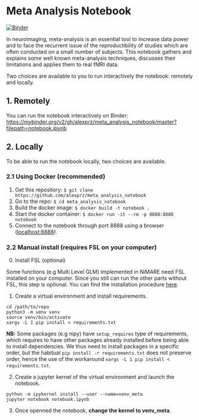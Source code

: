 # Meta Analysis Notebook

[![Binder](https://mybinder.org/badge_logo.svg)](https://mybinder.org/v2/gh/alexprz/meta_analysis_notebook/master?filepath=notebook.ipynb)

In neuroimaging, meta-analysis is an essential tool to increase data power and to face the recurrent issue of the reproductibility of studies which are often conducted on a small number of subjects.
This notebook gathers and explains some well known meta-analysis techniques, discusses their limitations and applies them to real fMRI data.

Two choices are available to you to run interactively the notebook: remotely and locally.

## 1. Remotely
You can run the notebook interactively on Binder:
https://mybinder.org/v2/gh/alexprz/meta_analysis_notebook/master?filepath=notebook.ipynb

## 2. Locally
To be able to run the notebook locally, two choices are available.

### 2.1 Using Docker (recommended)

1. Get this repository: `$ git clone https://github.com/alexprz/meta_analysis_notebook`
2. Go to the repo: `$ cd meta_analysis_notebook`
3. Build the docker image: `$ docker build -t notebook .`
4. Start the docker container: `$ docker run -it --rm -p 8888:8888 notebook`
5. Connect to the notebook through port 8888 using a browser ([localhost:8888](localhost:8888)).

### 2.2 Manual install (requires FSL on your computer)

0. Install FSL (optional)

Some functions (e.g Multi Level GLM) implemented in NiMARE need FSL installed on your computer. Since you still can run the other parts without FSL, this step is optional.
You can find the installation procedure [here](https://fsl.fmrib.ox.ac.uk/fsl/fslwiki/FslInstallation).

1. Create a virtual environment and install requirements.

```
cd /path/to/repo
python3 -m venv venv
source venv/bin/activate
xargs -L 1 pip install < requirements.txt
```

**NB:** Some packages (e.g nipy) have `setup_requires` type of requirements, which requires to have other packages already installed before being able to install dependencies. We thus need to install packages in a specific order, but the habitual `pip install -r requirements.txt` does not preserve order, hence the use of the workaround `xargs -L 1 pip install < requirements.txt`.

2. Create a jupyter kernel of the virtual environment and launch the notebook.

```
python -m ipykernel install --user --name=venv_meta
jupyter notebook notebook.ipynb
```

3. Once openned the notebook, **change the kernel to venv_meta**.


